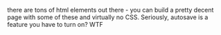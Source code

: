 there are tons of html elements out there - you can build a pretty decent page with some of these and virtually no CSS. Seriously, autosave is a feature you have to turn on? WTF